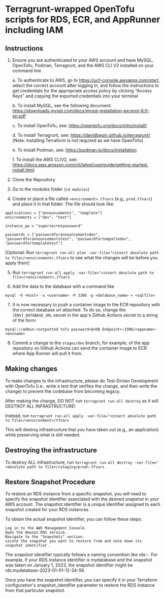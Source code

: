 # Terragrunt-wrapped OpenTofu scripts for RDS, ECR, and AppRunner including IAM

## Instructions

1. Ensure you are authenticated to your AWS account and have MySQL, OpenTofu, Podman, Terragrunt, and the AWS CLI V2 installed on your command line

    a. To authenticate to AWS, go to https://ucf-console.awsapps.com/start, select the correct account after logging in, and follow the instructions to get credentials for the appropriate access policy by clicking "Access Keys" and copying the exported credentials into your terminal

    b. To install MySQL, see the following document: https://downloads.mysql.com/docs/mysql-installation-excerpt-8.0-en.pdf

    c. To install OpenTofu, see: https://opentofu.org/docs/intro/install/

    d. To install Terragrunt, see: https://davidbegin.github.io/terragrunt/ [Note: Installing Terraform is not required as we have OpenTofu]

    e. To install Podman, see: https://podman.io/docs/installation

    f. To install the AWS CLIV2, see: https://docs.aws.amazon.com/cli/latest/userguide/getting-started-install.html

2. Clone the Repository

3. Go to the modules folder (`cd modules`) 

4. Create or place a file called `<environment>.tfvars` (e.g., `prod.tfvars`) and place it in that folder. The file should look like:

```
applications = ["announcements", "template"]
environments = ["dev", "test"]

instance_pw = "supersecretpassword"

passwords = ["passwordforannouncementsdev", "passwordforannouncementstest", "passwordfortempaltedev", "passwordfortemplatetest"]
```

[Optional: Run `terragrunt run-all plan -var-file="<insert absolute path to file>/<environment>.tfvars` to see what the changes will be before you apply them]

5. Run `terragrunt run-all apply -var-file="<insert absolute path to file>/<environment>.tfvars`

6. Add the data to the database with a command like

`mysql -h <host> -u <username> -P 3306 -p <database_name> < <sqlfile>`

7. It is now necessary to push a container image to the ECR repository with the correct database url attached. To do so, change the `[ENV]_DATABASE_URL` secret in the app's Github Actions secret to a string of the form:

`mysql://admin:<outputted tofu password>@<DB Endpoint>:3306/<appname>-<envname>`

8. Commit a change to the `stages/dev` branch, for example, of the app repository so Github Actions can send the container image to ECR where App Runner will pull it from.

## Making changes

To make changes to the infrastructure, please do Test-Driven Development with OpenTofu (i.e., write a test that verifies the change, and then write the change) to prevent the codebase from becoming legacy.

After making the change, DO NOT run `terragrunt run-all destroy` as it will DESTROY ALL INFRASTRUCTURE! 

Instead, run `terragrunt run-all apply -var-file="<insert absolute path to file>/<environment>/tfvars`

This will destroy infrastructure that you have taken out (e.g., an application) while preserving what is still needed.

## Destroying the infrastructure

To destroy ALL infrastructure, run `terragrunt run-all destroy -var-file="<absolute path to file>/<staging/prod>.tfvars`

## Restore Snapshot Procedure

To restore an RDS instance from a specific snapshot, you will need to specify the snapshot identifier associated with the desired snapshot in your AWS account. The snapshot identifier is a unique identifier assigned to each snapshot created for your RDS instances.

To obtain the actual snapshot identifier, you can follow these steps:

    Log in to the AWS Management Console.
    Open the Amazon RDS service.
    Navigate to the "Snapshots" section.
    Locate the snapshot you want to restore from and note down its snapshot identifier.

The snapshot identifier typically follows a naming convention like rds:-. For example, if your RDS instance identifier is mydatabase and the snapshot was taken on January 1, 2023, the snapshot identifier might be rds:mydatabase-2023-01-01-12-34-56.

Once you have the snapshot identifier, you can specify it in your Terraform configuration's snapshot_identifier parameter to restore the RDS instance from that particular snapshot.
